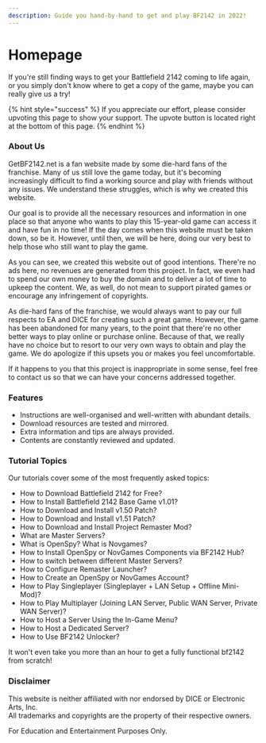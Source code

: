 ```yaml
---
description: Guide you hand-by-hand to get and play BF2142 in 2022!
---
```


# Homepage

If you're still finding ways to get your Battlefield 2142 coming to life again, or you simply don't know where to get a copy of the game, maybe you can really give us a try!

{% hint style="success" %}
If you appreciate our effort, please consider upvoting this page to show your support. The upvote button is located right at the bottom of this page.
{% endhint %}

### About Us

GetBF2142.net is a fan website made by some die-hard fans of the franchise. Many of us still love the game today, but it's becoming increasingly difficult to find a working source and play with friends without any issues. We understand these struggles, which is why we created this website.

Our goal is to provide all the necessary resources and information in one place so that anyone who wants to play this 15-year-old game can access it and have fun in no time! If the day comes when this website must be taken down, so be it. However, until then, we will be here, doing our very best to help those who still want to play the game.

As you can see, we created this website out of good intentions. There're no ads here, no revenues are generated from this project. In fact, we even had to spend our own money to buy the domain and to deliver a lot of time to upkeep the content. We, as well, do not mean to support pirated games or encourage any infringement of copyrights.&#x20;

As die-hard fans of the franchise, we would always want to pay our full respects to EA and DICE for creating such a great game. However, the game has been abandoned for many years, to the point that there're no other better ways to play online or purchase online. Because of that, we really have no choice but to resort to our very own ways to obtain and play the game. We do apologize if this upsets you or makes you feel uncomfortable.

If it happens to you that this project is inappropriate in some sense, feel free to contact us so that we can have your concerns addressed together.

### Features

* Instructions are well-organised and well-written with abundant details.
* Download resources are tested and mirrored.
* Extra information and tips are always provided.
* Contents are constantly reviewed and updated.

### Tutorial Topics

Our tutorials cover some of the most frequently asked topics:

* How to Download Battlefield 2142 for Free?
* How to Install Battlefield 2142 Base Game v1.01?
* How to Download and Install v1.50 Patch?
* How to Download and Install v1.51 Patch?
* How to Download and Install Project Remaster Mod?
* What are Master Servers?&#x20;
* What is OpenSpy? What is Novgames?
* How to Install OpenSpy or NovGames Components via BF2142 Hub?
* How to switch between different Master Servers?
* How to Configure Remaster Launcher?
* How to Create an OpenSpy or NovGames Account?
* How to Play Singleplayer (Singleplayer + LAN Setup + Offline Mini-Mod)?
* How to Play Multiplayer (Joining LAN Server, Public WAN Server, Private WAN Server)?
* How to Host a Server Using the In-Game Menu?
* How to Host a Dedicated Server?
* How to Use BF2142 Unlocker?

It won't even take you more than an hour to get a fully functional bf2142 from scratch!

### Disclaimer

​This website is neither affiliated with nor endorsed by DICE or Electronic Arts, Inc.\
​All trademarks and copyrights are the property of their respective owners.

For Education and Entertainment Purposes Only.
